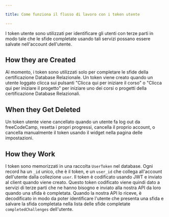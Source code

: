 ```yaml
---

title: Come funziona il flusso di lavoro con i token utente

---
```


I token utente sono utilizzati per identificare gli utenti con terze parti in modo tale che le sfide completate usando tali servizi possano essere salvate nell'account dell'utente.

## How they are Created

Al momento, i token sono utilizzati solo per completare le sfide della certificazione Database Relazionale. Un token viene creato quando un utente loggato clicca sui pulsanti "Clicca qui per iniziare il corso" o "Clicca qui per iniziare il progetto" per iniziare uno dei corsi o progetti della certificazione Database Relazionali.

## When they Get Deleted

Un token utente viene cancellato quando un utente fa log out da freeCodeCamp, resetta i propri progressi, cancella il proprio account, o cancella manualmente il token usando il widget nella pagina delle impostazioni.

## How they Work

I token sono memorizzati in una raccolta `UserToken` nel database. Ogni record ha un `_id` unico, che è il token, e un `user_id` che collega all'account dell'utente dalla collezione `user`. Il token è codificato usando JWT e inviato al client quando viene creato. Questo token codificato viene quindi dato a servizi di terze parti che ne hanno bisogno e inviato alla nostra API da loro quando una sfida è completata. Quando la nostra API lo riceve, è decodificato in modo da poter identificare l'utente che presenta una sfida e salvare la sfida completata nella lista delle sfide completate `completedChallenges` dell'utente.
